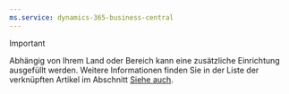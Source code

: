 ```yaml
---
ms.service: dynamics-365-business-central
---
```

> [!IMPORTANT]
> Abhängig von Ihrem Land oder Bereich kann eine zusätzliche Einrichtung ausgefüllt werden. Weitere Informationen finden Sie in der Liste der verknüpften Artikel im Abschnitt [Siehe auch](#see-also).  